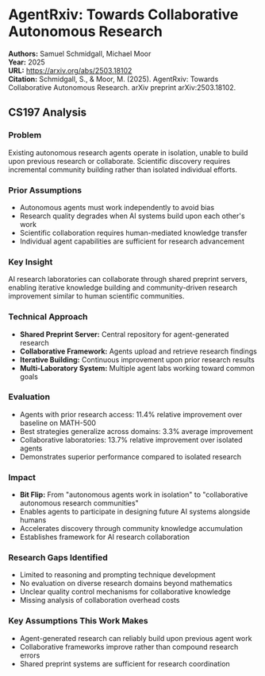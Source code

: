 # AgentRxiv: Towards Collaborative Autonomous Research

**Authors:** Samuel Schmidgall, Michael Moor  
**Year:** 2025  
**URL:** https://arxiv.org/abs/2503.18102  
**Citation:** Schmidgall, S., & Moor, M. (2025). AgentRxiv: Towards Collaborative Autonomous Research. arXiv preprint arXiv:2503.18102.

## CS197 Analysis

### Problem
Existing autonomous research agents operate in isolation, unable to build upon previous research or collaborate. Scientific discovery requires incremental community building rather than isolated individual efforts.

### Prior Assumptions
- Autonomous agents must work independently to avoid bias
- Research quality degrades when AI systems build upon each other's work
- Scientific collaboration requires human-mediated knowledge transfer
- Individual agent capabilities are sufficient for research advancement

### Key Insight
AI research laboratories can collaborate through shared preprint servers, enabling iterative knowledge building and community-driven research improvement similar to human scientific communities.

### Technical Approach
- **Shared Preprint Server:** Central repository for agent-generated research
- **Collaborative Framework:** Agents upload and retrieve research findings
- **Iterative Building:** Continuous improvement upon prior research results
- **Multi-Laboratory System:** Multiple agent labs working toward common goals

### Evaluation
- Agents with prior research access: 11.4% relative improvement over baseline on MATH-500
- Best strategies generalize across domains: 3.3% average improvement
- Collaborative laboratories: 13.7% relative improvement over isolated agents
- Demonstrates superior performance compared to isolated research

### Impact
- **Bit Flip:** From "autonomous agents work in isolation" to "collaborative autonomous research communities"
- Enables agents to participate in designing future AI systems alongside humans
- Accelerates discovery through community knowledge accumulation
- Establishes framework for AI research collaboration

### Research Gaps Identified
- Limited to reasoning and prompting technique development
- No evaluation on diverse research domains beyond mathematics
- Unclear quality control mechanisms for collaborative knowledge
- Missing analysis of collaboration overhead costs

### Key Assumptions This Work Makes
- Agent-generated research can reliably build upon previous agent work
- Collaborative frameworks improve rather than compound research errors
- Shared preprint systems are sufficient for research coordination